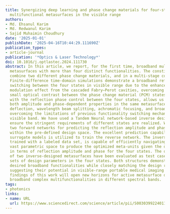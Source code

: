 ```yaml
---
title: Synergizing deep learning and phase change materials for four-state broadband
  multifunctional metasurfaces in the visible range
authors:
- Md. Ehsanul Karim
- Md. Redwanul Karim
- Sajid Muhaimin Choudhury
date: '2025-01-01'
publishDate: '2025-04-16T10:44:29.111690Z'
publication_types:
- article-journal
publication: '*Optics & Laser Technology*'
doi: 10.1016/j.optlastec.2024.111730
abstract: In this article, we report, for the first time, broadband multifunctional
  metasurfaces with more than four distinct functionalities. The constituent meta-atoms
  combine two different phase change materials, and in a multi-stage configuration.
  Finite-difference time-domain simulations demonstrate a broadband reflection amplitude
  switching between the four states in visible range due to the enhanced cavity length
  modulation effect from the cascaded Fabry–Perot cavities, overcoming the inherent
  small optical contrast between the phase change material (PCM) states. This, along
  with the reflection phase control between the four states, allows us to incorporate
  both amplitude and phase-dependent properties in the same metasurface — achromatic
  deflection, wavelength beam splitting, achromatic focusing, and broadband absorption,
  overcoming the limitations of previous functionality switching mechanisms for the
  visible band. We have used a Tandem Neural network-based inverse design scheme to
  ensure the stringent requirements of different states are realized. We have used
  two forward networks for predicting the reflection amplitude and phase for a meta-atom
  within the pre-defined design space. The excellent prediction capability of these
  surrogate models is utilized to train the reverse network. The inverse design network,
  trained with a labeled data set, is capable of efficiently navigating through the
  vast parametric space to produce the optimized meta-units given the desired figure-of-merits
  in terms of reflection amplitude and phase for the four states. The optical characteristics
  of two inverse-designed metasurfaces have been evaluated as test cases for two different
  sets of design parameters in the four states. Both structures demonstrate the four
  desired broadband functionalities while closely matching the design requirements,
  suggesting their potential in visible-range portable medical imaging devices. The
  findings of this work will open new horizons for active metasurface design with
  broadband complex multifunctionalities in different spectral bands.
tags:
- photonics
links:
- name: URL
  url: https://www.sciencedirect.com/science/article/pii/S0030399224011885
---
```

